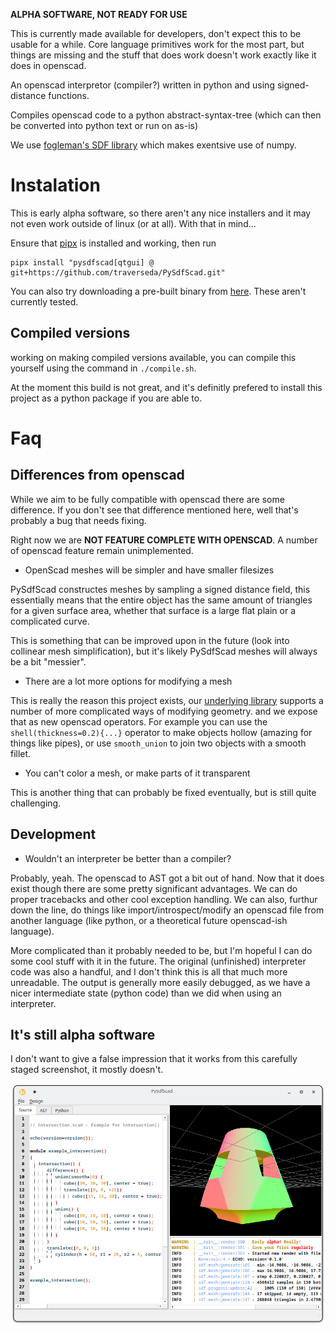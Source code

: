 **ALPHA SOFTWARE, NOT READY FOR USE**

This is currently made available for developers, don't expect this to be
usable for a while. Core language primitives work for the most part, but
things are missing and the stuff that does work doesn't work exactly like it
does in openscad.

An openscad interpretor (compiler?) written in python and using signed-distance functions.

Compiles openscad code to a python abstract-syntax-tree (which can then be converted into
python text or run on as-is)

We use [fogleman's SDF library](https://github.com/fogleman/sdf) which makes exentsive use
of numpy.

# Instalation

This is early alpha software, so there aren't any nice installers and it may not even work
outside of linux (or at all). With that in mind...

Ensure that [pipx](https://pypa.github.io/pipx/) is installed and working, then run

    pipx install "pysdfscad[qtgui] @ git+https://github.com/traverseda/PySdfScad.git"
    
You can also try downloading a pre-built binary from [here](https://github.com/traverseda/PySdfScad/releases).
These aren't currently tested.

## Compiled versions

working on making compiled versions available, you can compile this yourself using the
command in `./compile.sh`.

At the moment this build is not great, and it's definitly prefered to install this project
as a python package if you are able to.

# Faq

## Differences from openscad

While we aim to be fully compatible with openscad there are some difference. If
you don't see that difference mentioned here, well that's probably a bug
that needs fixing.

Right now we are **NOT FEATURE COMPLETE WITH OPENSCAD**. A number of openscad
feature remain unimplemented.

 * OpenScad meshes will be simpler and have smaller filesizes

PySdfScad constructes meshes by sampling a signed distance field, this essentially means that
the entire object has the same amount of triangles for a given surface area, whether that surface
is a large flat plain or a complicated curve.

This is something that can be improved upon in the future (look into collinear mesh simplification), 
but it's likely PySdfScad meshes will always be a bit "messier".

 * There are a lot more options for modifying a mesh

This is really the reason this project exists, our [underlying library](https://github.com/fogleman/sdf#miscellaneous)
 supports a number of more complicated ways of modifying geometry. and we expose
that as new openscad operators. For example you can use the `shell(thickness=0.2){...}`
operator to make objects hollow (amazing for things like pipes), or use
`smooth_union` to join two objects with a smooth fillet.

 * You can't color a mesh, or make parts of it transparent

This is another thing that can probably be fixed eventually, but is still quite challenging.

## Development

 * Wouldn't an interpreter be better than a compiler?

Probably, yeah. The openscad to AST got a bit out of hand. Now that it does exist though
there are some pretty significant advantages. We can do proper tracebacks and other cool
exception handling. We can also, furthur down the line, do things like import/introspect/modify
an openscad file from another language (like python, or a theoretical future openscad-ish
language).

More complicated than it probably needed to be, but I'm hopeful I can do some cool
stuff with it in the future. The original (unfinished) interpreter code was also a handful,
and I don't think this is all that much more unreadable. The output is generally more easily
debugged, as we have a nicer intermediate state (python code) than we did when using an
interpreter.


## It's still alpha software

I don't want to give a false impression that it works from this carefully staged screenshot,
it mostly doesn't.

![](Screenshot_0.png)

